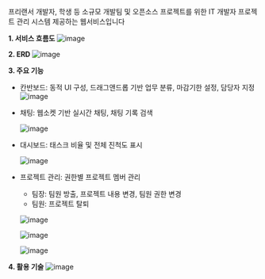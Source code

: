 프리랜서 개발자, 학생 등 소규모 개발팀 및 오픈소스 프로젝트를 위한 IT 개발자 프로젝트 관리 시스템 제공하는 웹서비스입니다


**1. 서비스 흐름도**
![image](https://github.com/user-attachments/assets/fc2cdfd7-b53a-45ba-ad32-512a287415ea)

**2. ERD**
![image](https://github.com/user-attachments/assets/8f73f7fa-d555-45d4-85cc-a10a379daa31)

**3. 주요 기능**
-  칸반보드: 동적 UI 구성, 드래그앤드롭 기반 업무 분류, 마감기한 설정, 담당자 지정
   ![image](https://github.com/user-attachments/assets/e74a9384-8feb-4d1a-b2b6-63c432a06dbc)
- 채팅: 웹소켓 기반 실시간 채팅, 채팅 기록 검색

   ![image](https://github.com/user-attachments/assets/abd3e1b5-d345-439a-a528-47848e156c2c)

- 대시보드: 태스크 비율 및 전체 진척도 표시
   

   ![image](https://github.com/user-attachments/assets/7ca9274e-88f4-4b4e-b172-72b22445f345)



- 프로젝트 관리: 권한별 프로젝트 멤버 관리
   - 팀장: 팀원 방출, 프로젝트 내용 변경, 팀원 권한 변경
   - 팀원: 프로젝트 탈퇴

   ![image](https://github.com/user-attachments/assets/5f19d51d-b184-46f4-afb6-f67255aa29a5)

   ![image](https://github.com/user-attachments/assets/2b17d9eb-bfba-40d9-8bdc-77af2a3aa76a)

   ![image](https://github.com/user-attachments/assets/db8172f9-96ed-4ba5-a954-75055ed0825b)

**4. 활용 기술**
![image](https://github.com/user-attachments/assets/a4492164-a2c7-4349-8b4d-af64c5c2bedb)
